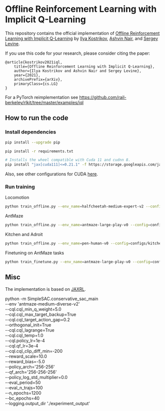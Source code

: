 # Offline Reinforcement Learning with Implicit Q-Learning

This repository contains the official implementation of [Offline Reinforcement Learning with Implicit Q-Learning](https://arxiv.org/abs/2110.06169) by [Ilya Kostrikov](https://kostrikov.xyz), [Ashvin Nair](https://ashvin.me/), and [Sergey Levine](https://people.eecs.berkeley.edu/~svlevine/).

If you use this code for your research, please consider citing the paper:
```
@article{kostrikov2021iql,
    title={Offline Reinforcement Learning with Implicit Q-Learning},
    author={Ilya Kostrikov and Ashvin Nair and Sergey Levine},
    year={2021},
    archivePrefix={arXiv},
    primaryClass={cs.LG}
}
```

For a PyTorch reimplementation see https://github.com/rail-berkeley/rlkit/tree/master/examples/iql

## How to run the code

### Install dependencies

```bash
pip install --upgrade pip

pip install -r requirements.txt

# Installs the wheel compatible with Cuda 11 and cudnn 8.
pip install "jax[cuda111]<=0.21.1" -f https://storage.googleapis.com/jax-releases/jax_releases.html
```

Also, see other configurations for CUDA [here](https://github.com/google/jax#pip-installation-gpu-cuda).

### Run training

Locomotion
```bash
python train_offline.py --env_name=halfcheetah-medium-expert-v2 --config=configs/mujoco_config.py
```

AntMaze
```bash
python train_offline.py --env_name=antmaze-large-play-v0 --config=configs/antmaze_config.py --eval_episodes=100 --eval_interval=100000
```

Kitchen and Adroit
```bash
python train_offline.py --env_name=pen-human-v0 --config=configs/kitchen_config.py
```

Finetuning on AntMaze tasks
```bash
python train_finetune.py --env_name=antmaze-large-play-v0 --config=configs/antmaze_finetune_config.py --eval_episodes=100 --eval_interval=100000 --replay_buffer_size 2000000
```

## Misc
The implementation is based on [JAXRL](https://github.com/ikostrikov/jaxrl).

python -m SimpleSAC.conservative_sac_main \
    --env 'antmaze-medium-diverse-v2' \
    --cql.cql_min_q_weight=5.0 \
    --cql.cql_max_target_backup=True \
    --cql.cql_target_action_gap=0.2 \
    --orthogonal_init=True \
    --cql.cql_lagrange=True \
    --cql.cql_temp=1.0 \
    --cql.policy_lr=1e-4 \
    --cql.qf_lr=3e-4 \
    --cql.cql_clip_diff_min=-200 \
    --reward_scale=10.0 \
    --reward_bias=-5.0 \
    --policy_arch='256-256' \
    --qf_arch='256-256-256' \
    --policy_log_std_multiplier=0.0 \
    --eval_period=50 \
    --eval_n_trajs=100 \
    --n_epochs=1200 \
    --bc_epochs=40 \
    --logging.output_dir './experiment_output'
